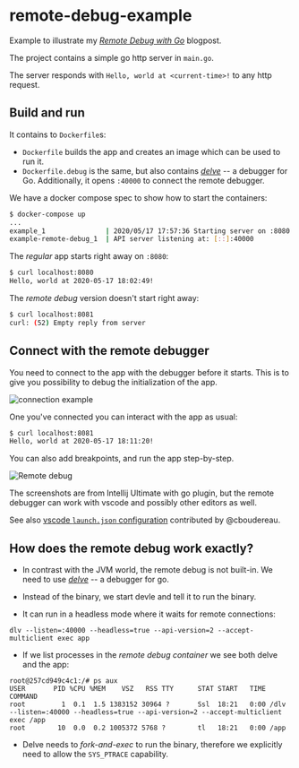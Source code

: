 # remote-debug-example

Example to illustrate my [_Remote Debug with Go_][post] blogpost.

The project contains a simple go http server in `main.go`.

The server responds with `Hello, world at <current-time>!` to any http request.

## Build and run

It contains to `Dockerfile`s:
- `Dockerfile` builds the app and creates an image which can be used to run it.
- `Dockerfile.debug` is the same, but also contains [_delve_][delve] -- a debugger for Go. Additionally, it opens `:40000` to connect the remote debugger.

We have a docker compose spec to show how to start the containers:
```sh
$ docker-compose up
...
example_1               | 2020/05/17 17:57:36 Starting server on :8080
example-remote-debug_1  | API server listening at: [::]:40000
```

The _regular_ app starts right away on `:8080`:
```sh 
$ curl localhost:8080
Hello, world at 2020-05-17 18:02:49!
```

The _remote debug_ version doesn't start right away:
```sh
$ curl localhost:8081
curl: (52) Empty reply from server
```

## Connect with the remote debugger

You need to connect to the app with the debugger before it starts. This is to give you possibility to debug the initialization of the app. 

![connection example](./images/connect-remote-debugger.png)

One you've connected you can interact with the app as usual:
```sh
$ curl localhost:8081
Hello, world at 2020-05-17 18:11:20!
```

You can also add breakpoints, and run the app step-by-step.

![Remote debug](./images/remote-debug.png)


The screenshots are from Intellij Ultimate with go plugin, but the remote debugger can work with vscode and possibly other editors as well.

See also [vscode `launch.json` configuration](https://github.com/igor-kupczynski/remote-debug-example/blob/master/.vscode/launch.json) contributed by @cboudereau.



## How does the remote debug work exactly?

* In contrast with the JVM world, the remote debug is not built-in. We need to use [_delve_][delve] -- a debugger for go.

* Instead of the binary, we start devle and tell it to run the binary.

* It can run in a headless mode where it waits for remote connections:
```
dlv --listen=:40000 --headless=true --api-version=2 --accept-multiclient exec app
```

* If we list processes in the _remote debug container_ we see both delve and the app:
```
root@257cd949c4c1:/# ps aux
USER       PID %CPU %MEM    VSZ   RSS TTY      STAT START   TIME COMMAND
root         1  0.1  1.5 1383152 30964 ?       Ssl  18:21   0:00 /dlv --listen=:40000 --headless=true --api-version=2 --accept-multiclient exec /app
root        10  0.0  0.2 1005372 5768 ?        tl   18:21   0:00 /app
```

* Delve needs to _fork-and-exec_ to run the binary, therefore we explicitly need to allow the `SYS_PTRACE` capability. 

[post]: https://kupczynski.info
[remote-debug-vscode]: https://github.com/microsoft/vscode-go/blob/master/docs/Debugging-Go-code-using-VS-Code.md#remote-debugging
[delve]: https://github.com/go-delve/delve
